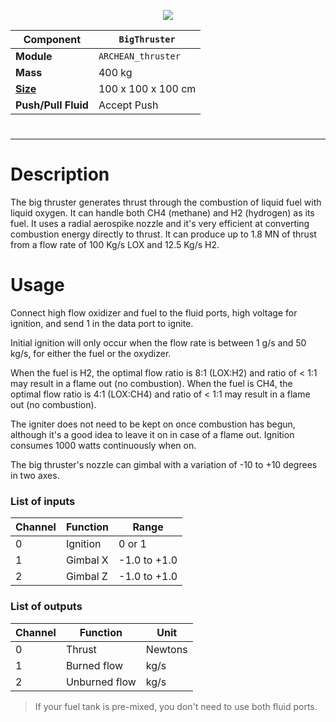 <p align="center">
  <img src="BigThruster.png" />
</p>

|Component|`BigThruster`|
|---|---|
|**Module**|`ARCHEAN_thruster`|
|**Mass**|400 kg|
|[**Size**](# "Based on the component's occupancy in a fixed 25cm grid.")|100 x 100 x 100 cm|
|**Push/Pull Fluid**|Accept Push|
#
---

# Description
The big thruster generates thrust through the combustion of liquid fuel with liquid oxygen.
It can handle both CH4 (methane) and H2 (hydrogen) as its fuel.
It uses a radial aerospike nozzle and it's very efficient at converting combustion energy directly to thrust.
It can produce up to 1.8 MN of thrust from a flow rate of 100 Kg/s LOX and 12.5 Kg/s H2.

# Usage
Connect high flow oxidizer and fuel to the fluid ports, high voltage for ignition, and send 1 in the data port to ignite.

Initial ignition will only occur when the flow rate is between 1 g/s and 50 kg/s, for either the fuel or the oxydizer.

When the fuel is H2, the optimal flow ratio is 8:1 (LOX:H2) and ratio of < 1:1 may result in a flame out (no combustion).
When the fuel is CH4, the optimal flow ratio is 4:1 (LOX:CH4) and ratio of < 1:1 may result in a flame out (no combustion).

The igniter does not need to be kept on once combustion has begun, although it's a good idea to leave it on in case of a flame out.
Ignition consumes 1000 watts continuously when on.

The big thruster's nozzle can gimbal with a variation of -10 to +10 degrees in two axes.

### List of inputs
|Channel|Function|Range|
|---|---|---|
|0|Ignition|0 or 1|
|1|Gimbal X|-1.0 to +1.0|
|2|Gimbal Z|-1.0 to +1.0|

### List of outputs
|Channel|Function|Unit|
|---|---|---|
|0|Thrust|Newtons|
|1|Burned flow|kg/s|
|2|Unburned flow|kg/s|

> If your fuel tank is pre-mixed, you don't need to use both fluid ports.
